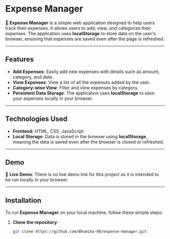 # Expense Manager

🎯 **Expense Manager** is a simple web application designed to help users track their expenses. It allows users to add, view, and categorize their expenses. The application uses **localStorage** to store data on the user's browser, ensuring that expenses are saved even after the page is refreshed.

---

## Features

- **Add Expenses**: Easily add new expenses with details such as amount, category, and date.
- **View Expenses**: View a list of all the expenses added by the user.
- **Category-wise View**: Filter and view expenses by category.
- **Persistent Data Storage**: The application uses **localStorage** to save your expenses locally in your browser.

---

## Technologies Used

- **Frontend**: HTML, CSS, JavaScript
- **Local Storage**: Data is stored in the browser using **localStorage**, meaning the data is saved even after the browser is closed or refreshed.

---

## Demo

🔗 **Live Demo**: There is no live demo link for this project as it is intended to be run locally in your browser.

---

## Installation

To run **Expense Manager** on your local machine, follow these simple steps:

1. **Clone the repository**:

   ```bash
   git clone https://github.com/Bhumika-00/expense-manager.git
